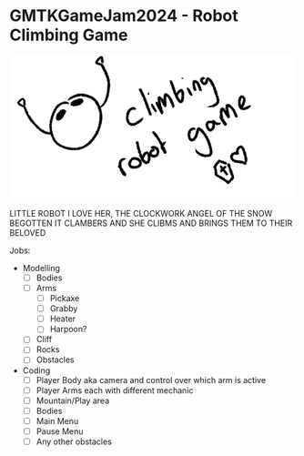 # GMTKGameJam2024 - Robot Climbing Game
![drawing of a robot, the text robot climbing game is next to it with an icon of a coffin and a heart](robot.png)


LITTLE ROBOT I LOVE HER, THE CLOCKWORK ANGEL OF THE SNOW BEGOTTEN IT CLAMBERS AND SHE CLIBMS AND BRINGS THEM TO THEIR BELOVED


Jobs:
- Modelling
  - [ ] Bodies
  - [ ] Arms
    - [ ] Pickaxe
    - [ ] Grabby
    - [ ] Heater
    - [ ] Harpoon?
  - [ ] Cliff
  - [ ] Rocks
  - [ ] Obstacles
- Coding
  - [ ] Player Body aka camera and control over which arm is active
  - [ ] Player Arms each with different mechanic
  - [ ] Mountain/Play area
  - [ ] Bodies
  - [ ] Main Menu
  - [ ] Pause Menu
  - [ ] Any other obstacles
